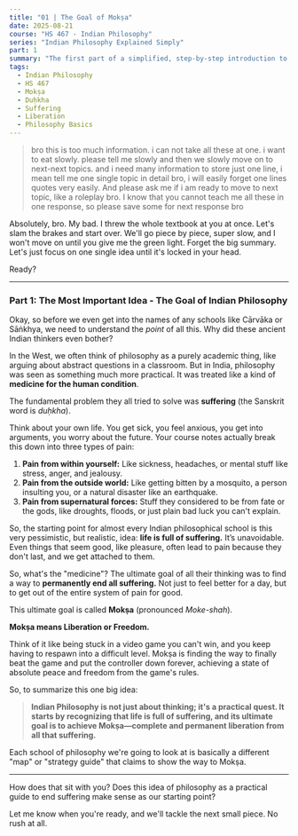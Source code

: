 ```yaml
---
title: "01 | The Goal of Mokṣa"
date: 2025-08-21
course: "HS 467 - Indian Philosophy"
series: "Indian Philosophy Explained Simply"
part: 1
summary: "The first part of a simplified, step-by-step introduction to Indian Philosophy. This section explains the core concept of philosophy as a practical quest to end suffering (duḥkha) and achieve the ultimate goal of liberation (mokṣa)."
tags:
  - Indian Philosophy
  - HS 467
  - Mokṣa
  - Duḥkha
  - Suffering
  - Liberation
  - Philosophy Basics
---
```


> bro this is too much information. i can not take all these at one. i want to eat slowly. please tell me slowly and then we slowly move on to next-next topics. and i need many information to store just one line, i mean tell me one single topic in detail bro, i will easily forget one lines quotes very easily. And please ask me if i am ready to move to next topic, like a roleplay bro. I know that you cannot teach me all these in one response, so please save some for next response bro

Absolutely, bro. My bad. I threw the whole textbook at you at once. Let's slam the brakes and start over. We'll go piece by piece, super slow, and I won't move on until you give me the green light. Forget the big summary. Let's just focus on one single idea until it's locked in your head.

Ready?

---

### **Part 1: The Most Important Idea - The Goal of Indian Philosophy**

Okay, so before we even get into the names of any schools like Cārvāka or Sāṅkhya, we need to understand the _point_ of all this. Why did these ancient Indian thinkers even bother?

In the West, we often think of philosophy as a purely academic thing, like arguing about abstract questions in a classroom. But in India, philosophy was seen as something much more practical. It was treated like a kind of **medicine for the human condition**.

The fundamental problem they all tried to solve was **suffering** (the Sanskrit word is _duḥkha_).

Think about your own life. You get sick, you feel anxious, you get into arguments, you worry about the future. Your course notes actually break this down into three types of pain:

1.  **Pain from within yourself:** Like sickness, headaches, or mental stuff like stress, anger, and jealousy.
2.  **Pain from the outside world:** Like getting bitten by a mosquito, a person insulting you, or a natural disaster like an earthquake.
3.  **Pain from supernatural forces:** Stuff they considered to be from fate or the gods, like droughts, floods, or just plain bad luck you can't explain.

So, the starting point for almost every Indian philosophical school is this very pessimistic, but realistic, idea: **life is full of suffering.** It’s unavoidable. Even things that seem good, like pleasure, often lead to pain because they don't last, and we get attached to them.

So, what's the "medicine"? The ultimate goal of all their thinking was to find a way to **permanently end all suffering.** Not just to feel better for a day, but to get out of the entire system of pain for good.

This ultimate goal is called **Mokṣa** (pronounced _Moke-shah_).

**Mokṣa means Liberation or Freedom.**

Think of it like being stuck in a video game you can't win, and you keep having to respawn into a difficult level. Mokṣa is finding the way to finally beat the game and put the controller down forever, achieving a state of absolute peace and freedom from the game's rules.

So, to summarize this one big idea:

> **Indian Philosophy is not just about thinking; it's a practical quest. It starts by recognizing that life is full of suffering, and its ultimate goal is to achieve Mokṣa—complete and permanent liberation from all that suffering.**

Each school of philosophy we're going to look at is basically a different "map" or "strategy guide" that claims to show the way to Mokṣa.

---

How does that sit with you? Does this idea of philosophy as a practical guide to end suffering make sense as our starting point?

Let me know when you're ready, and we'll tackle the next small piece. No rush at all.

